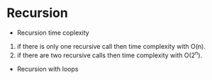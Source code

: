 # Recursion
* Recursion time coplexity
1. if there is only one recursive call then time complexity with O(n).
1. if there are two recursive calls then time complexity with O(2<sup>n</sup>).
* Recursion with loops
